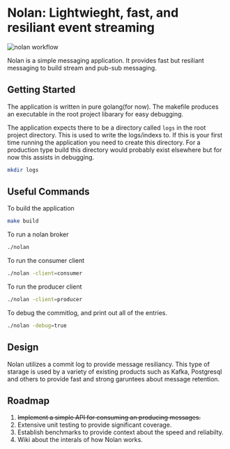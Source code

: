 # Nolan: Lightwieght, fast, and resiliant event streaming

![nolan workflow](https://github.com/bdkiran/nolan/actions/workflows/go.yml/badge.svg)

Nolan is a simple messaging application. It provides fast but resiliant messaging to build stream and pub-sub messaging.

## Getting Started

The application is written in pure golang(for now). The makefile produces an executable in the root project libarary for easy debugging.

The application expects there to be a directory called `logs` in the root project directory. This is used to write the logs/indexs to. If this is your first time running the application you need to create this directory. For a production type build this directory would probably exist elsewhere but for now this assists in debugging.

```bash
mkdir logs
```

## Useful Commands

To build the application

```bash
make build
```

To run a nolan broker

```bash
./nolan
```

To run the consumer client

```bash
./nolan -client=consumer
```

To run the producer client

```bash
./nolan -client=producer
```

To debug the commitlog, and print out all of the entries.

```bash
./nolan -debug=true
```

## Design

Nolan utilizes a commit log to provide message resiliancy. This type of starage is used by a variety of existing products such as Kafka, Postgresql and others to provide fast and strong garuntees about message retention.

## Roadmap

1. ~~Implement a simple API for consuming an producing messages.~~
1. Extensive unit testing to provide significant coverage.
1. Establish benchmarks to provide context about the speed and reliabilty.
1. Wiki about the interals of how Nolan works.
